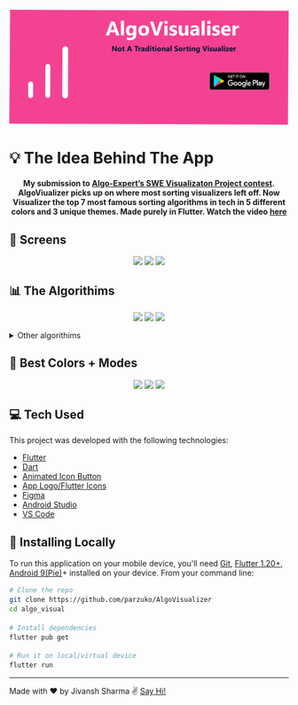 <p align = "center">
  <a href="https://play.google.com/store/apps/details?id=com.jivansh.algo_visual"><img alt="Get it on Google Play"src="hero_av.png"></a>
</p>

# :bulb: The Idea Behind The App 

<h4 align="center">
My submission to <a href="https://www.algoexpert.io/swe-project-contests/2020-summer">Algo-Expert’s SWE Visualizaton Project contest</a>. AlgoViualizer picks up on where most sorting visualizers left off. Now Visualizer the top 7 most famous sorting algorithms in tech in  5 different colors and 3 unique themes. Made purely in Flutter. Watch the video <a href = "youtube.com">here</a>
</h4>

## :eyes: Screens

<p align="center">
  <img src="https://media.giphy.com/media/nxJSkcIj5BPvnpuuTe/giphy.gif" />
  <img src="https://media.giphy.com/media/LMopfa2QDXNL7MuYIZ/giphy.gif" />
  <img src="https://media.giphy.com/media/w3vNWc2zKHJY8cpQnG/giphy.gif" />
  
</p>

## :bar_chart: The Algorithims 

<p align="center">
  <img src="https://media.giphy.com/media/6Jqb9G3dLqcwxjdfoH/giphy.gif" />
  <img src="https://media.giphy.com/media/NeioiEyChWFC8vlTNi/giphy.gif" />
  <img src="https://media.giphy.com/media/z6vR5jYuPRl5qvPZOg/giphy.gif" />
</p>

<details>
<summary>Other algorithims</summary>
<br/>
<p align="center">
  <img src="https://media.giphy.com/media/hk3zNCDNp0vVyCsZOY/giphy.gif" />
  <img src="https://media.giphy.com/media/VCRkKH081X7pB7Zpk3/giphy.gif" />
  <img src="https://media.giphy.com/media/goD34bIbMigMi5Dej3/giphy.gif" />
  
</p>
</details>

## :rainbow: Best Colors + Modes

<p align="center">
  <img src="https://media.giphy.com/media/BYmHEmV61fjIHLF46S/giphy.gif" />
  <img src="https://media.giphy.com/media/VyrVlqH3E3CZjEFivH/giphy.gif" />
  <img src="https://media.giphy.com/media/Dka5UNIuBPsJuRssTq/giphy.gif" />
  
</p> 

## :computer: Tech Used

This project was developed with the following technologies:

- [Flutter](https://flutter.dev/)
- [Dart](https://dart.dev/)
- [Animated Icon Button](https://pub.dev/packages/animated_icon_button)
- [App Logo/Flutter Icons](https://pub.dev/packages/flutter_icons)
- [Figma](https://figma.com/) 
- [Android Studio](https://developer.android.com/studio/?gclid=Cj0KCQjw-af6BRC5ARIsAALPIlXC-_n8F-uSVjsBxiFbx9EGrdC7NguDndjGOgtQnYbqferF7JkOpjIaAs_jEALw_wcB&gclsrc=aw.ds)
- [VS Code](https://code.visualstudio.com/)


## :floppy_disk: Installing Locally

To run this application on your mobile device, you'll need [Git](https://git-scm.com), [Flutter 1.20+](https://flutter.dev/docs/get-started/install/windows), [Android 9(Pie)](https://www.android.com/versions/pie-9-0/)+ installed on your device. From your command line:

```bash
# Clone the repo
git clone https://github.com/parzuko/AlgoVisualizer
cd algo_visual

# Install dependencies
flutter pub get

# Run it on local/virtual device
flutter run
```

---

Made with ♥ by Jivansh Sharma :v: [Say Hi!](https://www.linkedin.com/in/jivansh/)